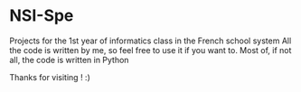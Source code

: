 # NSI-Spe

Projects for the 1st year of informatics class in the French school system
All the code is written by me, so feel free to use it if you want to.
Most of, if not all, the code is written in Python


Thanks for visiting ! :)
